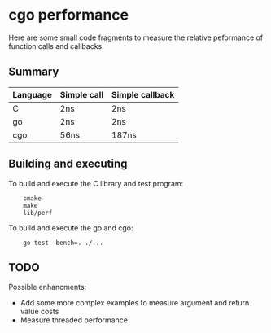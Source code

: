 cgo performance
===============

Here are some small code fragments to measure the relative peformance
of function calls and callbacks.

Summary
-------

| Language | Simple call | Simple callback |
|----------|-------------|-----------------|
| C        | 2ns         | 2ns             |
| go       | 2ns         | 2ns             |
| cgo      | 56ns        | 187ns           |

Building and executing
----------------------

To build and execute the C library and test program:

```
    cmake
    make
    lib/perf
```

To build and execute the go and cgo:

```
    go test -bench=. ./...
```

TODO
----

Possible enhancments:

 * Add some more complex examples to measure argument and return value costs
 * Measure threaded performance